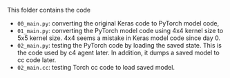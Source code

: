 This folder contains the code
- `00_main.py`: converting the original Keras code to PyTorch model code,
- `01_main.py`: converting the PyTorch model code using 4x4 kernel size to 5x5
  kernel size. 4x4 seems a mistake in Keras model code since day 0.
- `02_main.py`: testing the PyTorch code by loading the saved state. This is the
  code used by c4 agent later. In addition, it dumps a saved model to cc code
  later.
- `02_main.cc`: testing Torch cc code to load saved model.
